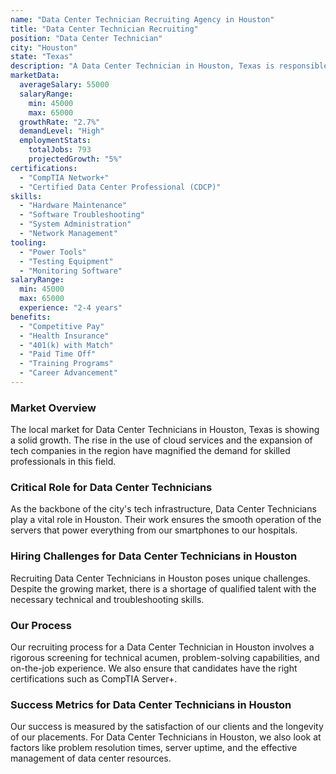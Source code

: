 ```yaml
---
name: "Data Center Technician Recruiting Agency in Houston"
title: "Data Center Technician Recruiting"
position: "Data Center Technician"
city: "Houston"
state: "Texas"
description: "A Data Center Technician in Houston, Texas is responsible for overseeing data center operations including hardware, software, networks, and data storage systems."
marketData:
  averageSalary: 55000
  salaryRange:
    min: 45000
    max: 65000
  growthRate: "2.7%"
  demandLevel: "High"
  employmentStats:
    totalJobs: 793
    projectedGrowth: "5%"
certifications:
  - "CompTIA Network+"
  - "Certified Data Center Professional (CDCP)"
skills:
  - "Hardware Maintenance"
  - "Software Troubleshooting"
  - "System Administration"
  - "Network Management"
tooling:
  - "Power Tools"
  - "Testing Equipment"
  - "Monitoring Software"
salaryRange:
  min: 45000
  max: 65000
  experience: "2-4 years"
benefits:
  - "Competitive Pay"
  - "Health Insurance"
  - "401(k) with Match"
  - "Paid Time Off"
  - "Training Programs"
  - "Career Advancement"
---
```


### Market Overview
The local market for Data Center Technicians in Houston, Texas is showing a solid growth. The rise in the use of cloud services and the expansion of tech companies in the region have magnified the demand for skilled professionals in this field.

### Critical Role for Data Center Technicians
As the backbone of the city's tech infrastructure, Data Center Technicians play a vital role in Houston. Their work ensures the smooth operation of the servers that power everything from our smartphones to our hospitals.

### Hiring Challenges for Data Center Technicians in Houston
Recruiting Data Center Technicians in Houston poses unique challenges. Despite the growing market, there is a shortage of qualified talent with the necessary technical and troubleshooting skills.

### Our Process
Our recruiting process for a Data Center Technician in Houston involves a rigorous screening for technical acumen, problem-solving capabilities, and on-the-job experience. We also ensure that candidates have the right certifications such as CompTIA Server+.

### Success Metrics for Data Center Technicians in Houston
Our success is measured by the satisfaction of our clients and the longevity of our placements. For Data Center Technicians in Houston, we also look at factors like problem resolution times, server uptime, and the effective management of data center resources.